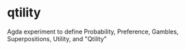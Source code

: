 # qtility
Agda experiment to define Probability, Preference, Gambles, Superpositions, Utility, and "Qtility"
